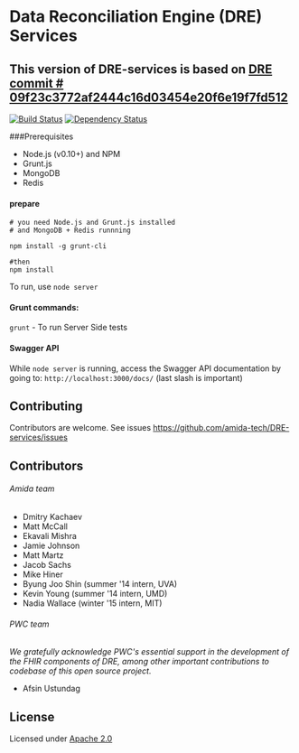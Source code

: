 Data Reconciliation Engine (DRE) Services
=========

## This version of DRE-services is based on [DRE commit # 09f23c3772af2444c16d03454e20f6e19f7fd512](https://github.com/amida-tech/DRE/commit/09f23c3772af2444c16d03454e20f6e19f7fd512)



[![Build Status](https://travis-ci.org/amida-tech/DRE-services.svg)](https://travis-ci.org/amida-tech/DRE-services)
[![Dependency Status](https://david-dm.org/amida-tech/DRE-services.svg)](https://david-dm.org/amida-tech/DRE-services)

###Prerequisites

- Node.js (v0.10+) and NPM
- Grunt.js
- MongoDB
- Redis

#### prepare
```
# you need Node.js and Grunt.js installed
# and MongoDB + Redis runnning

npm install -g grunt-cli

#then
npm install
```

To run, use `node server`

#### Grunt commands:

`grunt` - To run Server Side tests

#### Swagger API

While `node server` is running, access the Swagger API documentation by going to: `http://localhost:3000/docs/` (last slash is important)

## Contributing

Contributors are welcome. See issues https://github.com/amida-tech/DRE-services/issues

## Contributors

###### Amida team

- Dmitry Kachaev
- Matt McCall
- Ekavali Mishra
- Jamie Johnson
- Matt Martz
- Jacob Sachs
- Mike Hiner
- Byung Joo Shin (summer '14 intern, UVA)
- Kevin Young (summer '14 intern, UMD)
- Nadia Wallace (winter '15 intern, MIT)

###### PWC team

_We gratefully acknowledge PWC's essential support in the development of the FHIR components of DRE, among other important contributions to codebase of this open source project._

- Afsin Ustundag

## License

Licensed under [Apache 2.0](./LICENSE)
